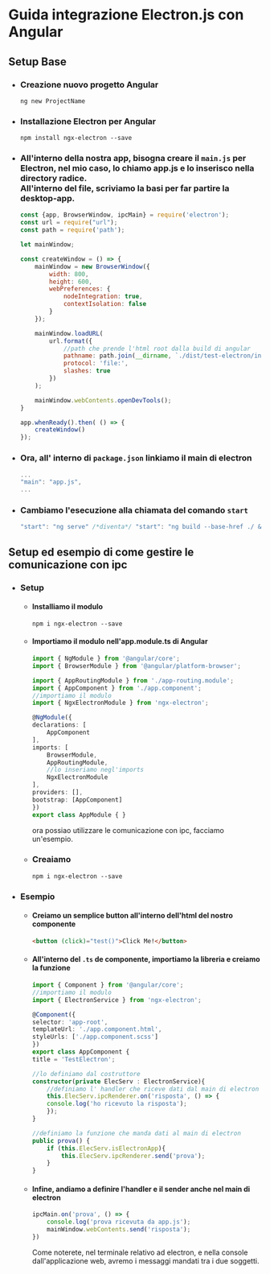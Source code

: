 # Guida integrazione Electron.js con Angular

## Setup Base
- ### Creazione nuovo progetto Angular
    ```console
    ng new ProjectName
    ```
- ### Installazione Electron per Angular
    ```console
    npm install ngx-electron --save
    ```

- ### All'interno della nostra app, bisogna creare il `main.js` per Electron, nel mio caso, lo chiamo app.js e lo inserisco nella directory radice.<br>All'interno del file, scriviamo la basi per far partire la desktop-app.
    ```javascript
    const {app, BrowserWindow, ipcMain} = require('electron');
    const url = require("url");
    const path = require('path');

    let mainWindow;

    const createWindow = () => {
        mainWindow = new BrowserWindow({
            width: 800,
            height: 600,
            webPreferences: {
                nodeIntegration: true,
                contextIsolation: false
            }
        });

        mainWindow.loadURL(
            url.format({
                //path che prende l'html root dalla build di angular
                pathname: path.join(__dirname, `./dist/test-electron/index.html`),
                protocol: 'file:',
                slashes: true
            })
        );

        mainWindow.webContents.openDevTools();
    }

    app.whenReady().then( () => {
        createWindow()
    });
    ```

- ### Ora, all' interno di `package.json` linkiamo il main di electron
    ```javascript
    ...
    "main": "app.js",
    ...
    ```

- ### Cambiamo l'esecuzione alla chiamata del comando `start`
    ```javascript
    "start": "ng serve" /*diventa*/ "start": "ng build --base-href ./ && electron ."
    ```

## Setup ed esempio di come gestire le comunicazione con ipc
- ### Setup
    - #### Installiamo il modulo
        ```console
        npm i ngx-electron --save
        ```

    - #### Importiamo il modulo nell'app.module.ts di Angular
        ```typescript
        import { NgModule } from '@angular/core';
        import { BrowserModule } from '@angular/platform-browser';

        import { AppRoutingModule } from './app-routing.module';
        import { AppComponent } from './app.component';
        //importiamo il modulo
        import { NgxElectronModule } from 'ngx-electron';

        @NgModule({
        declarations: [
            AppComponent
        ],
        imports: [
            BrowserModule,
            AppRoutingModule,
            //lo inseriamo negl'imports
            NgxElectronModule
        ],
        providers: [],
        bootstrap: [AppComponent]
        })
        export class AppModule { }
        ```
        ora possiao utilizzare le comunicazione con ipc, facciamo un'esempio.
    - ### Creaiamo
        ```console
        npm i ngx-electron --save
        ```
- ### Esempio
    - #### Creiamo un semplice button all'interno dell'html del nostro componente
        ```html
        <button (click)="test()">Click Me!</button>
        ```
    - #### All'interno del `.ts` de componente, importiamo la libreria e creiamo la funzione
        ```typescript
        import { Component } from '@angular/core';
        //importiamo il modulo
        import { ElectronService } from 'ngx-electron';

        @Component({
        selector: 'app-root',
        templateUrl: './app.component.html',
        styleUrls: ['./app.component.scss']
        })
        export class AppComponent {
        title = 'TestElectron';

        //lo definiamo dal costruttore
        constructor(private ElecServ : ElectronService){
            //definiamo l' handler che riceve dati dal main di electron
            this.ElecServ.ipcRenderer.on('risposta', () => {
            console.log('ho ricevuto la risposta');
            });
        }

        //definiamo la funzione che manda dati al main di electron
        public prova() {
            if (this.ElecServ.isElectronApp){
                this.ElecServ.ipcRenderer.send('prova');
            }
        }
        ```

    - #### Infine, andiamo a definire l'handler e il sender anche nel main di electron
        ```javascript
        ipcMain.on('prova', () => {
            console.log('prova ricevuta da app.js');
            mainWindow.webContents.send('risposta');
        })
        ```
        Come noterete, nel terminale relativo ad electron, e nella console dall'applicazione web, avremo i messaggi mandati tra i due soggetti.